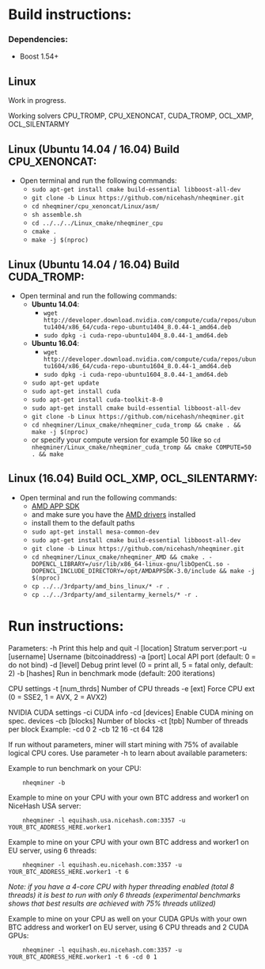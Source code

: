 # Build instructions:

### Dependencies:
  - Boost 1.54+


## Linux

Work in progress.

Working solvers CPU_TROMP, CPU_XENONCAT, CUDA_TROMP, OCL_XMP, OCL_SILENTARMY

## Linux (Ubuntu 14.04 / 16.04) Build CPU_XENONCAT:

 - Open terminal and run the following commands:
   - `sudo apt-get install cmake build-essential libboost-all-dev`
   - `git clone -b Linux https://github.com/nicehash/nheqminer.git`
   - `cd nheqminer/cpu_xenoncat/Linux/asm/`
   - `sh assemble.sh`
   - `cd ../../../Linux_cmake/nheqminer_cpu`
   - `cmake .`
   - `make -j $(nproc)`

## Linux (Ubuntu 14.04 / 16.04) Build CUDA_TROMP:

 - Open terminal and run the following commands:
   - **Ubuntu 14.04**:
     - `wget http://developer.download.nvidia.com/compute/cuda/repos/ubuntu1404/x86_64/cuda-repo-ubuntu1404_8.0.44-1_amd64.deb`
     - `sudo dpkg -i cuda-repo-ubuntu1404_8.0.44-1_amd64.deb`
   - **Ubuntu 16.04**:
     - `wget http://developer.download.nvidia.com/compute/cuda/repos/ubuntu1604/x86_64/cuda-repo-ubuntu1604_8.0.44-1_amd64.deb`
     - `sudo dpkg -i cuda-repo-ubuntu1604_8.0.44-1_amd64.deb`
   - `sudo apt-get update`
   - `sudo apt-get install cuda`
   - `sudo apt-get install cuda-toolkit-8-0`
   - `sudo apt-get install cmake build-essential libboost-all-dev`
   - `git clone -b Linux https://github.com/nicehash/nheqminer.git`
   - `cd nheqminer/Linux_cmake/nheqminer_cuda_tromp && cmake . && make -j $(nproc)`
   - or specify your compute version for example 50 like so `cd nheqminer/Linux_cmake/nheqminer_cuda_tromp && cmake COMPUTE=50 . && make`

## Linux (16.04) Build OCL_XMP, OCL_SILENTARMY:

 - Open terminal and run the following commands:
   - [AMD APP SDK](http://developer.amd.com/tools-and-sdks/opencl-zone/amd-accelerated-parallel-processing-app-sdk/)
   - and make sure you have the [AMD drivers](http://support.amd.com/en-us/download) installed
   - install them to the default paths
   - `sudo apt-get install mesa-common-dev`
   - `sudo apt-get install cmake build-essential libboost-all-dev`
   - `git clone -b Linux https://github.com/nicehash/nheqminer.git`
   - `cd nheqminer/Linux_cmake/nheqminer_AMD && cmake . -DOPENCL_LIBRARY=/usr/lib/x86_64-linux-gnu/libOpenCL.so -DOPENCL_INCLUDE_DIRECTORY=/opt/AMDAPPSDK-3.0/include && make -j $(nproc)`
   - `cp ../../3rdparty/amd_bins_linux/* -r .`
   - `cp ../../3rdparty/amd_silentarmy_kernels/* -r .`

   

# Run instructions:

Parameters: 
	-h		Print this help and quit
	-l [location]	Stratum server:port
	-u [username]	Username (bitcoinaddress)
	-a [port]	Local API port (default: 0 = do not bind)
	-d [level]	Debug print level (0 = print all, 5 = fatal only, default: 2)
	-b [hashes]	Run in benchmark mode (default: 200 iterations)

CPU settings
	-t [num_thrds]	Number of CPU threads
	-e [ext]	Force CPU ext (0 = SSE2, 1 = AVX, 2 = AVX2)

NVIDIA CUDA settings
	-ci		CUDA info
	-cd [devices]	Enable CUDA mining on spec. devices
	-cb [blocks]	Number of blocks
	-ct [tpb]	Number of threads per block
Example: -cd 0 2 -cb 12 16 -ct 64 128

If run without parameters, miner will start mining with 75% of available logical CPU cores. Use parameter -h to learn about available parameters:

Example to run benchmark on your CPU:

        nheqminer -b
        
Example to mine on your CPU with your own BTC address and worker1 on NiceHash USA server:

        nheqminer -l equihash.usa.nicehash.com:3357 -u YOUR_BTC_ADDRESS_HERE.worker1

Example to mine on your CPU with your own BTC address and worker1 on EU server, using 6 threads:

        nheqminer -l equihash.eu.nicehash.com:3357 -u YOUR_BTC_ADDRESS_HERE.worker1 -t 6

<i>Note: if you have a 4-core CPU with hyper threading enabled (total 8 threads) it is best to run with only 6 threads (experimental benchmarks shows that best results are achieved with 75% threads utilized)</i>

Example to mine on your CPU as well on your CUDA GPUs with your own BTC address and worker1 on EU server, using 6 CPU threads and 2 CUDA GPUs:

        nheqminer -l equihash.eu.nicehash.com:3357 -u YOUR_BTC_ADDRESS_HERE.worker1 -t 6 -cd 0 1

